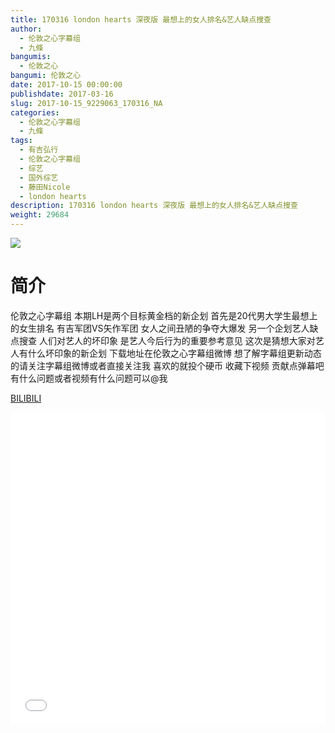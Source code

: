 ```yaml
---
title: 170316 london hearts 深夜版 最想上的女人排名&艺人缺点搜查
author: 
  - 伦敦之心字幕组
  - 九條
bangumis: 
  - 伦敦之心
bangumi: 伦敦之心
date: 2017-10-15 00:00:00
publishdate: 2017-03-16
slug: 2017-10-15_9229063_170316_NA
categories: 
  - 伦敦之心字幕组
  - 九條
tags: 
  - 有吉弘行
  - 伦敦之心字幕组
  - 综艺
  - 国外综艺
  - 藤田Nicole
  - london hearts
description: 170316 london hearts 深夜版 最想上的女人排名&艺人缺点搜查
weight: 29684
---
```


![](https://i.imgur.com/tXi3hdv.jpg)

# 简介  
伦敦之心字幕组 本期LH是两个目标黄金档的新企划 首先是20代男大学生最想上的女生排名 有吉军团VS矢作军团 女人之间丑陋的争夺大爆发 另一个企划艺人缺点搜查 人们对艺人的坏印象 是艺人今后行为的重要参考意见 这次是猜想大家对艺人有什么坏印象的新企划 下载地址在伦敦之心字幕组微博 想了解字幕组更新动态的请关注字幕组微博或者直接关注我 喜欢的就投个硬币 收藏下视频 贡献点弹幕吧 有什么问题或者视频有什么问题可以@我

  [BILIBILI](https://www.bilibili.com/video/av9229063/)


  <iframe src="//www.bilibili.com/html/html5player.html?cid=15249208&aid=9229063" width="100%" height="500" frameborder="0" allowfullscreen="allowfullscreen"></iframe>
